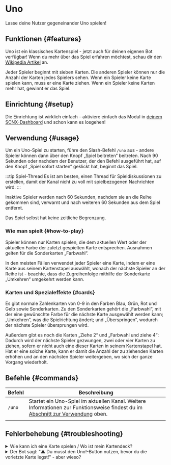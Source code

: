# Uno

Lasse deine Nutzer gegeneinander Uno spielen!

<ModuleOverview moduleName="uno" />

## Funktionen {#features}
Uno ist ein klassisches Kartenspiel - jetzt auch für deinen eigenen Bot verfügbar! Wenn du mehr über das Spiel erfahren möchtest, schau dir den [Wikipedia Artikel](https://de.wikipedia.org/wiki/Uno_(Kartenspiel)) an.

Jeder Spieler beginnt mit sieben Karten. Die anderen Spieler können nur die Anzahl der Karten jedes Spielers sehen. Wenn ein Spieler keine Karte spielen kann, muss er eine Karte ziehen. Wenn ein Spieler keine Karten mehr hat, gewinnt er das Spiel.

## Einrichtung {#setup}
Die Einrichtung ist wirklich einfach – aktiviere einfach das Modul in [deinem SCNX-Dashboard](https://scnx.app/de/glink?page=bot/modules?query=uno&ref=scnx-app-docs) und schon kann es losgehen!

## Verwendung {#usage}

Um ein Uno-Spiel zu starten, führe den Slash-Befehl `/uno` aus - andere Spieler können dann über den Knopf „Spiel beitreten“ beitreten. Nach 90 Sekunden oder nachdem der Benutzer, der den Befehl ausgeführt hat, auf den Knopf „Spiel sofort starten“ geklickt hat, beginnt das Spiel.

:::tip Spiel-Thread 
Es ist am besten, einen Thread für Spieldiskussionen zu erstellen, damit der Kanal nicht zu voll mit spielbezogenen Nachrichten wird.
:::

Inaktive Spieler werden nach 60 Sekunden, nachdem sie an die Reihe gekommen sind, verwarnt und nach weiteren 60 Sekunden aus dem Spiel entfernt.

Das Spiel selbst hat keine zeitliche Begrenzung.

### Wie man spielt {#how-to-play}
Spieler können nur Karten spielen, die dem aktuellen Wert oder der aktuellen Farbe der zuletzt gespielten Karte entsprechen. Ausnahmen gelten für die Sonderkarten „Farbwahl“.

In den meisten Fällen verwendet jeder Spieler eine Karte, indem er eine Karte aus seinem Kartenstapel auswählt, wonach der nächste Spieler an der Reihe ist - beachte, dass die Zugreihenfolge mithilfe der Sonderkarte „Umkehren“ umgekehrt werden kann.

### Karten und Spezialeffekte {#cards}
Es gibt normale Zahlenkarten von 0-9 in den Farben Blau, Grün, Rot und Gelb sowie Sonderkarten. Zu den Sonderkarten gehört die „Farbwahl“, mit der eine gewünschte Farbe für die nächste Karte ausgewählt werden kann; „Umkehren“, was die Spielrichtung ändert; und „Überspringen“, wodurch der nächste Spieler übersprungen wird.

Außerdem gibt es noch die Karten „Ziehe 2“ und „Farbwahl und ziehe 4“: Dadurch wird der nächste Spieler gezwungen, zwei oder vier Karten zu ziehen, sofern er nicht auch eine dieser Karten in seinem Kartenstapel hat. Hat er eine solche Karte, kann er damit die Anzahl der zu ziehenden Karten erhöhen und an den nächsten Spieler weitergeben, wo sich der ganze Vorgang wiederholt.

## Befehle {#commands}

<SlashCommandExplanation />

| Befehl  | Beschreibung                                                                                                            |
|---------|------------------------------------------------------------------------------------------------------------------------|
| `/uno`  | Startet ein Uno-Spiel im aktuellen Kanal. Weitere Informationen zur Funktionsweise findest du im [Abschnitt zur Verwendung](#usage) oben. 
                                                                                                                                   |


## Fehlerbehebung {#troubleshooting}

<details>
    <summary>Wie kann ich eine Karte spielen / Wo ist mein Kartendeck?</summary>
    <li>Du kannst eine neue Nachricht mit deinem aktuellen Kartendeck und einem Knopf zum Aktualisieren erhalten, indem du auf den Knopf „Eigene Karten ansehen“ in der ursprünglichen Spielnachricht klickst.</li>
</details>
<details>
    <summary>Der Bot sagt: "⚠️️ Du musst den Uno!-Button nutzen, bevor du die vorletzte Karte legst!" - aber wieso?</summary>
    <li>Du musst zuerst auf den "Uno!"-Knopf der ursprünglichen Spielnachricht klicken, bevor du deine vorletzte Karte ausspielst. Das gilt nicht für das Ausspielen der letzten Karte.</li>
</details>
